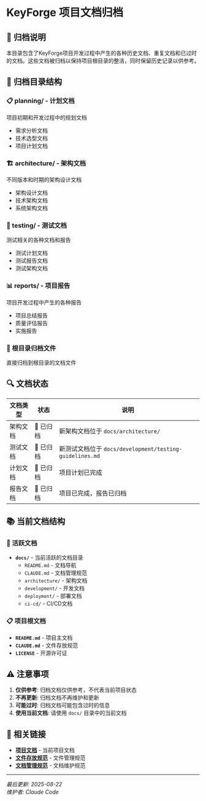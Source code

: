 # KeyForge 项目文档归档

## 📁 归档说明

本目录包含了KeyForge项目开发过程中产生的各种历史文档、重复文档和已过时的文档。这些文档被归档以保持项目根目录的整洁，同时保留历史记录以供参考。

## 📂 归档目录结构

### 📋 planning/ - 计划文档
项目初期和开发过程中的规划文档
- 需求分析文档
- 技术选型文档
- 项目计划文档

### 🏗️ architecture/ - 架构文档
不同版本和时期的架构设计文档
- 架构设计文档
- 技术架构文档
- 系统架构文档

### 🧪 testing/ - 测试文档
测试相关的各种文档和报告
- 测试计划文档
- 测试报告文档
- 测试架构文档

### 📊 reports/ - 项目报告
项目开发过程中产生的各种报告
- 项目总结报告
- 质量评估报告
- 实施报告

### 📄 根目录归档文件
直接归档到根目录的文档文件

## 🔍 文档状态

| 文档类型 | 状态 | 说明 |
|----------|------|------|
| 架构文档 | 🔄 已归档 | 新架构文档位于 `docs/architecture/` |
| 测试文档 | 🔄 已归档 | 新测试文档位于 `docs/development/testing-guidelines.md` |
| 计划文档 | 🔄 已归档 | 项目计划已完成 |
| 报告文档 | 🔄 已归档 | 项目已完成，报告已归档 |

## 📚 当前文档结构

### 📖 活跃文档
- **`docs/`** - 当前活跃的文档目录
  - `README.md` - 文档导航
  - `CLAUDE.md` - 文档管理规范
  - `architecture/` - 架构文档
  - `development/` - 开发文档
  - `deployment/` - 部署文档
  - `ci-cd/` - CI/CD文档

### 📋 项目根文档
- **`README.md`** - 项目主文档
- **`CLAUDE.md`** - 文件存放规范
- **`LICENSE`** - 开源许可证

## ⚠️ 注意事项

1. **仅供参考**: 归档文档仅供参考，不代表当前项目状态
2. **不再更新**: 归档文档不再维护和更新
3. **可能过时**: 归档文档可能包含过时的信息
4. **使用当前文档**: 请使用 `docs/` 目录中的当前文档

## 🔗 相关链接

- **[项目文档](../docs/README.md)** - 当前项目文档
- **[文件存放规范](../CLAUDE.md)** - 文件管理规范
- **[文档管理规范](../docs/CLAUDE.md)** - 文档维护规范

---

*最后更新: 2025-08-22*  
*维护者: Claude Code*